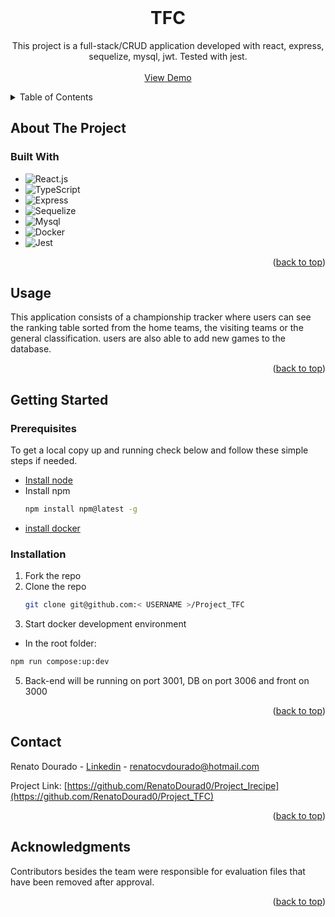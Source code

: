<!-- PROJECT LOGO -->
<div>
  <br />
  <h1 align="center">TFC</h1>

  <p align="center">
    This project is a full-stack/CRUD application developed with react, express, sequelize, mysql, jwt. Tested with jest.
    <br />
    <br />
    <a href="https://projecttfcfront-production.up.railway.app/" target='_blank'>View Demo</a>
  </p>
</div>



<!-- TABLE OF CONTENTS -->
<details>
  <summary>Table of Contents</summary>
  <ol>
    <li>
      <a href="#about-the-project">About The Project</a>
      <ul>
        <li><a href="#built-with">Built With</a></li>
      </ul>
    </li>
    <li><a href="#usage">Usage</a></li>
    <li>
      <a href="#getting-started">Getting Started</a>
      <ul>
        <li><a href="#prerequisites">Prerequisites</a></li>
        <li><a href="#installation">Installation</a></li>
      </ul>
    </li>
    <li><a href="#contact">Contact</a></li>
    <li><a href="#acknowledgments">Acknowledgments</a></li>
  </ol>
</details>



<!-- ABOUT THE PROJECT -->
## About The Project
<div>
</div>



### Built With

* ![React.js](https://img.shields.io/badge/React-000000?style=for-the-badge&logo=react&logoColor=61DAFB)
* ![TypeScript](https://img.shields.io/badge/typescript-000000?style=for-the-badge&logo=typescript&logoColor=purple)
* ![Express](https://img.shields.io/badge/express-000000?style=for-the-badge&logo=reactrouter&logoColor=white)
* ![Sequelize](https://img.shields.io/badge/sequelize-000000?style=for-the-badge&logo=rtl&logoColor=red)
* ![Mysql](https://img.shields.io/badge/mysql-000000?style=for-the-badge&logo=rtl&logoColor=red)
* ![Docker](https://img.shields.io/badge/docker-000000?style=for-the-badge&logo=jest&logoColor=white)
* ![Jest](https://img.shields.io/badge/jest-000000?style=for-the-badge&logo=css3&logoColor=blue)

<p align="right">(<a href="#readme-top">back to top</a>)</p>



<!-- USAGE EXAMPLES -->
## Usage

<!-- Use this space to show useful examples of how a project can be used. Additional screenshots, code examples and demos work well in this space. You may also link to more resources. -->
This application consists of a championship tracker where users can see the ranking table sorted from the home teams, the visiting teams or the general classification.
users are also able to add new games to the database.
<p align="right">(<a href="#readme-top">back to top</a>)</p>



<!-- GETTING STARTED -->
## Getting Started

<!-- This is an example of how you may give instructions on setting up your project locally. -->

### Prerequisites

To get a local copy up and running check below and follow these simple steps if needed.

<!-- This is an example of how to list things you need to use the software and how to install them. -->
* [Install node](https://nodejs.org/en/download/)
* Install npm
  ```sh
  npm install npm@latest -g
  ```
* [install docker](https://docs.docker.com/engine/install/)
### Installation

1. Fork the repo
2. Clone the repo
   ```sh
   git clone git@github.com:< USERNAME >/Project_TFC
   ```
4. Start docker development environment
  - In the root folder:
   ```sh
   npm run compose:up:dev
   ```
5. Back-end will be running on port 3001, DB on port 3006 and front on 3000

<p align="right">(<a href="#readme-top">back to top</a>)</p>



<!-- CONTACT -->
## Contact

Renato Dourado - [Linkedin](https://linkedin.com/in/renato-dourado-b1b301112) - renatocvdourado@hotmail.com

Project Link: [https://github.com/RenatoDourad0/Project_Irecipe](https://github.com/RenatoDourad0/Project_TFC)

<p align="right">(<a href="#readme-top">back to top</a>)</p>



<!-- ACKNOWLEDGMENTS -->
## Acknowledgments

Contributors besides the team were responsible for evaluation files that have been removed after approval.

<p align="right">(<a href="#readme-top">back to top</a>)</p>


<!--
link para logos das tecnologias
- https://github.com/simple-icons/simple-icons/blob/develop/slugs.md
- buscar pelo nome do logo e substituir no url do badge (https://img.shields.io/badge/<NOME-DO-LOGO>-000000?style=for-the-badge&logo=<NOME-DO-LOGO>&logoColor=white)
 -->

<!-- MARKDOWN LINKS & IMAGES -->
<!-- https://www.markdownguide.org/basic-syntax/#reference-style-links -->
[contributors-shield]: https://img.shields.io/github/contributors/RenatoDourad0/Project_Irecipe.svg?style=for-the-badge
[contributors-url]: https://github.com/RenatoDourad0/Project_Irecipe/graphs/contributors
[linkedin-shield]: https://img.shields.io/badge/-LinkedIn-black.svg?style=for-the-badge&logo=linkedin&colorB=555
[linkedin-url]: https://linkedin.com/in/renato-dourado-b1b301112

[Next.js]: https://img.shields.io/badge/next.js-000000?style=for-the-badge&logo=nextdotjs&logoColor=white
[Next-url]: https://nextjs.org/
[React.js]: https://img.shields.io/badge/React-20232A?style=for-the-badge&logo=react&logoColor=61DAFB
[React-url]: https://reactjs.org/
[Vue.js]: https://img.shields.io/badge/Vue.js-35495E?style=for-the-badge&logo=vuedotjs&logoColor=4FC08D
[Vue-url]: https://vuejs.org/
[Angular.io]: https://img.shields.io/badge/Angular-DD0031?style=for-the-badge&logo=angular&logoColor=white
[Angular-url]: https://angular.io/
[Svelte.dev]: https://img.shields.io/badge/Svelte-4A4A55?style=for-the-badge&logo=svelte&logoColor=FF3E00
[Svelte-url]: https://svelte.dev/
[Laravel.com]: https://img.shields.io/badge/Laravel-FF2D20?style=for-the-badge&logo=laravel&logoColor=white
[Laravel-url]: https://laravel.com
[Bootstrap.com]: https://img.shields.io/badge/Bootstrap-563D7C?style=for-the-badge&logo=bootstrap&logoColor=white
[Bootstrap-url]: https://getbootstrap.com
[JQuery.com]: https://img.shields.io/badge/jQuery-0769AD?style=for-the-badge&logo=jquery&logoColor=white
[JQuery-url]: https://jquery.com
